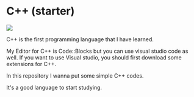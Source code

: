 # C++ (starter)

<img src="https://global-prog.com/wp-content/uploads/2019/07/cpp-e1572092855695.jpg.webp"/>

C++ is the first programming language that I have learned.

My Editor for C++ is Code::Blocks but you can use visual studio code as well.
If you want to use Visual studio, you should first download some extensions for C++.

In this repository I wanna put some simple C++ codes.

It's a good language to start studying.

